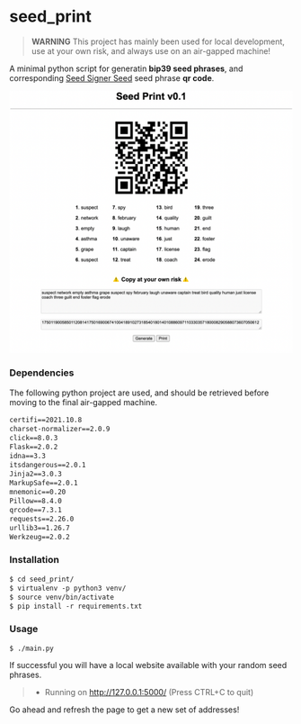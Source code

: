 # seed_print

> **WARNING** This project has mainly been used for local development, use at your own risk, and always use on an air-gapped machine!

A minimal python script for generatin **bip39 seed phrases**, and corresponding [Seed Signer Seed](https://github.com/SeedSigner/seedsigner) seed phrase **qr code**.

![screenshot](/examples/screenshoot_v1.png)

### Dependencies

The following python project are used, and should be retrieved
before moving to the final air-gapped machine.

```
certifi==2021.10.8
charset-normalizer==2.0.9
click==8.0.3
Flask==2.0.2
idna==3.3
itsdangerous==2.0.1
Jinja2==3.0.3
MarkupSafe==2.0.1
mnemonic==0.20
Pillow==8.4.0
qrcode==7.3.1
requests==2.26.0
urllib3==1.26.7
Werkzeug==2.0.2
```

### Installation

```
$ cd seed_print/
$ virtualenv -p python3 venv/
$ source venv/bin/activate
$ pip install -r requirements.txt
```

### Usage

```
$ ./main.py
```

If successful you will have a local website available with your
random seed phrases.


> * Running on http://127.0.0.1:5000/ (Press CTRL+C to quit)

Go ahead and refresh the page to get a new set of addresses!
